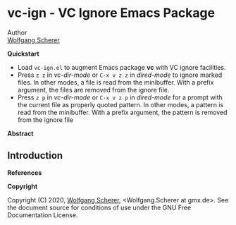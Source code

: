 vc-ign - VC Ignore Emacs Package
================================

Author  
[Wolfgang Scherer](wolfgang.scherer@gmx.de)

**Quickstart**

-   Load `vc-ign.el` to augment Emacs package **vc** with VC ignore facilities.
-   Press `z z` in *vc-dir-mode* or `C-x v z z` in *dired-mode* to ignore marked files. In other modes, a file is read from the minibuffer. With a prefix argument, the files are removed from the ignore file.
-   Press `z p` in *vc-dir-mode* or `C-x v z p` in *dired-mode* for a prompt with the current file as properly quoted pattern. In other modes, a pattern is read from the minibuffer. With a prefix argument, the pattern is removed from the ignore file

**Abstract**

Introduction
------------

**References**

**Copyright**

Copyright (C) 2020, [Wolfgang Scherer](wolfgang.scherer@gmx.de), &lt;Wolfgang.Scherer at gmx.de&gt;. See the document source for conditions of use under the GNU Free Documentation License.
